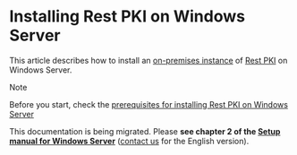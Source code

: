 ﻿# Installing Rest PKI on Windows Server

This article describes how to install an [on-premises instance](../../index.md) of [Rest PKI](../../../index.md) on Windows Server.

> [!NOTE]
> Before you start, check the [prerequisites for installing Rest PKI on Windows Server](../index.md)

This documentation is being migrated. Please **see chapter 2 of the [Setup manual for Windows Server](https://cdn.lacunasoftware.com/restpki/restpki-admin-guide-pt.pdf)**
([contact us](https://www.lacunasoftware.com/en/home/purchase) for the English version).
